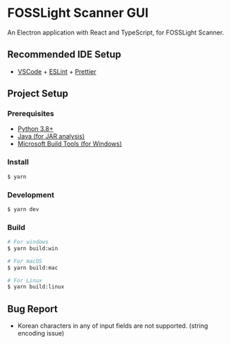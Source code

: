 # FOSSLight Scanner GUI

An Electron application with React and TypeScript, for FOSSLight Scanner.

## Recommended IDE Setup

- [VSCode](https://code.visualstudio.com/) + [ESLint](https://marketplace.visualstudio.com/items?itemName=dbaeumer.vscode-eslint) + [Prettier](https://marketplace.visualstudio.com/items?itemName=esbenp.prettier-vscode)

## Project Setup

### Prerequisites

- [Python 3.8+](https://www.python.org/downloads/)
- [Java (for JAR analysis)](https://www.oracle.com/java/technologies/downloads/)
- [Microsoft Build Tools (for Windows)](https://visualstudio.microsoft.com/ko/visual-cpp-build-tools/)

### Install

```bash
$ yarn
```

### Development

```bash
$ yarn dev
```

### Build

```bash
# For windows
$ yarn build:win

# For macOS
$ yarn build:mac

# For Linux
$ yarn build:linux
```

## Bug Report

- Korean characters in any of input fields are not supported. (string encoding issue)

